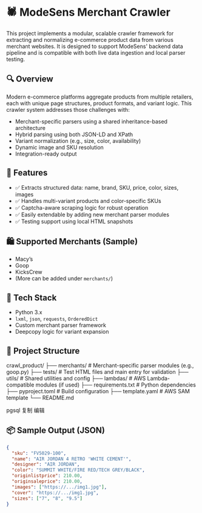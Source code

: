 # 🕷️ ModeSens Merchant Crawler

This project implements a modular, scalable crawler framework for extracting and normalizing e-commerce product data from various merchant websites. It is designed to support ModeSens' backend data pipeline and is compatible with both live data ingestion and local parser testing.

## 🔍 Overview

Modern e-commerce platforms aggregate products from multiple retailers, each with unique page structures, product formats, and variant logic. This crawler system addresses those challenges with:

- Merchant-specific parsers using a shared inheritance-based architecture
- Hybrid parsing using both JSON-LD and XPath
- Variant normalization (e.g., size, color, availability)
- Dynamic image and SKU resolution
- Integration-ready output

## 🧠 Features

- ✅ Extracts structured data: name, brand, SKU, price, color, sizes, images
- ✅ Handles multi-variant products and color-specific SKUs
- ✅ Captcha-aware scraping logic for robust operation
- ✅ Easily extendable by adding new merchant parser modules
- ✅ Testing support using local HTML snapshots

## 🛍 Supported Merchants (Sample)

- Macy’s
- Goop
- KicksCrew
- (More can be added under `merchants/`)

## 🧱 Tech Stack

- Python 3.x
- `lxml`, `json`, `requests`, `OrderedDict`
- Custom merchant parser framework
- Deepcopy logic for variant expansion

## 📁 Project Structure

crawl_product/
├── merchants/ # Merchant-specific parser modules (e.g., goop.py)
├── tests/ # Test HTML files and main entry for validation
├── utils/ # Shared utilities and config
├── lambdas/ # AWS Lambda-compatible modules (if used)
├── requirements.txt # Python dependencies
├── pyproject.toml # Build configuration
├── template.yaml # AWS SAM template
└── README.md

pgsql
复制
编辑

## 📦 Sample Output (JSON)

```json
{
  "sku": "FV5029-100",
  "name": "AIR JORDAN 4 RETRO 'WHITE CEMENT'",
  "designer": "AIR JORDAN",
  "color": "SUMMIT WHITE/FIRE RED/TECH GREY/BLACK",
  "originlistprice": 210.00,
  "originsaleprice": 210.00,
  "images": ["https://.../img1.jpg"],
  "cover": "https://.../img1.jpg",
  "sizes": ["7", "8", "9.5"]
}
